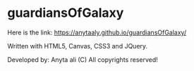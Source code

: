 # guardiansOfGalaxy

Here is the link:
https://anytaaly.github.io/guardiansOfGalaxy/

Written with HTML5, Canvas, CSS3 and JQuery.

Developed by: Anyta ali
(C) All copyrights reserved!

